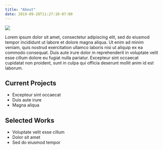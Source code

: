 ```yaml
---
title: "About"
date: 2019-09-28T11:27:18-07:00
---
```


![](/img/hsl-stripes.jpg#about-photo)

Lorem ipsum dolor sit amet, consectetur adipiscing elit, sed do eiusmod tempor incididunt ut labore et dolore magna aliqua. Ut enim ad minim veniam, quis nostrud exercitation ullamco laboris nisi ut aliquip ex ea commodo consequat. Duis aute irure dolor in reprehenderit in voluptate velit esse cillum dolore eu fugiat nulla pariatur. Excepteur sint occaecat cupidatat non proident, sunt in culpa qui officia deserunt mollit anim id est laborum.

## Current Projects
- Excepteur sint occaecat
- Duis aute irure
- Magna aliqua

## Selected Works
- Voluptate velit esse cillum
- Dolor sit amet
- Sed do eiusmod tempor
